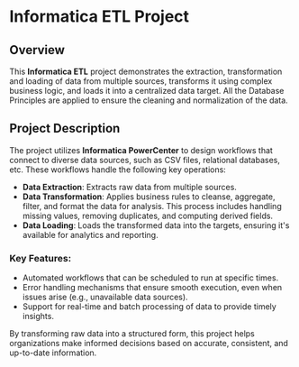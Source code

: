 # Informatica ETL Project

## Overview

This **Informatica ETL** project demonstrates the extraction, transformation and loading of data from multiple sources, transforms it using complex business logic, and loads it into a centralized data target. All the Database Principles are applied to ensure the cleaning and normalization of the data.
## Project Description

The project utilizes **Informatica PowerCenter** to design workflows that connect to diverse data sources, such as CSV files, relational databases, etc. These workflows handle the following key operations:

- **Data Extraction**: Extracts raw data from multiple sources.
- **Data Transformation**: Applies business rules to cleanse, aggregate, filter, and format the data for analysis. This process includes handling missing values, removing duplicates, and computing derived fields.
- **Data Loading**: Loads the transformed data into the targets, ensuring it's available for analytics and reporting.

### Key Features:
- Automated workflows that can be scheduled to run at specific times.
- Error handling mechanisms that ensure smooth execution, even when issues arise (e.g., unavailable data sources).
- Support for real-time and batch processing of data to provide timely insights.

By transforming raw data into a structured form, this project helps organizations make informed decisions based on accurate, consistent, and up-to-date information.
